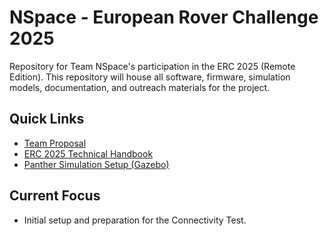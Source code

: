 ﻿# NSpace - European Rover Challenge 2025

Repository for Team NSpace's participation in the ERC 2025 (Remote Edition).
This repository will house all software, firmware, simulation models, documentation, and outreach materials for the project.

## Quick Links
- [Team Proposal](docs/00_Project_Overview/Team_Proposal_NSpace.md)
- [ERC 2025 Technical Handbook](https://github.com/husarion/erc2025/blob/main/TECHNICAL_HANDBOOK.md)
- [Panther Simulation Setup (Gazebo)](simulation/panther_sim_setup_gazebo/README.md)

## Current Focus
- Initial setup and preparation for the Connectivity Test.
